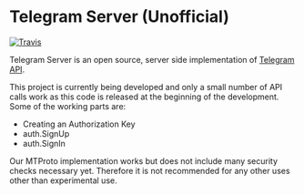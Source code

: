 # Telegram Server (Unofficial)

[![Travis](https://travis-ci.org/aykutalparslan/Telegram-Server.svg)](https://travis-ci.org/aykutalparslan/Telegram-Server)

Telegram Server is an open source, server side implementation of [Telegram API].

This project is currently being developed and only a small number of API calls work as this code is released at the beginning of the development. Some of the working parts are:

  - Creating an Authorization Key
  - auth.SignUp
  - auth.SignIn

Our MTProto implementation works but does not include many security checks necessary yet. Therefore it is not recommended for any other uses other than experimental use.

   [Telegram API]: <https://core.telegram.org/api>